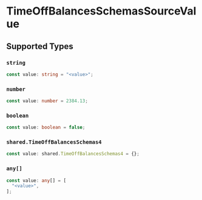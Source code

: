 # TimeOffBalancesSchemasSourceValue


## Supported Types

### `string`

```typescript
const value: string = "<value>";
```

### `number`

```typescript
const value: number = 2384.13;
```

### `boolean`

```typescript
const value: boolean = false;
```

### `shared.TimeOffBalancesSchemas4`

```typescript
const value: shared.TimeOffBalancesSchemas4 = {};
```

### `any[]`

```typescript
const value: any[] = [
  "<value>",
];
```


